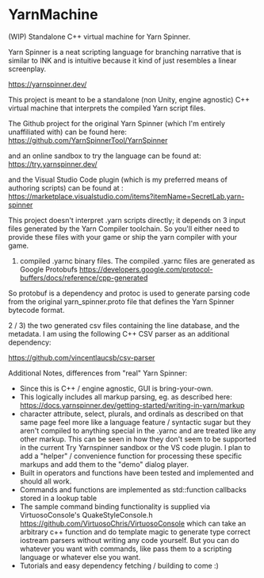 # YarnMachine
(WIP) Standalone C++ virtual machine for Yarn Spinner.

Yarn Spinner is a neat scripting language for branching narrative that is similar to INK and is intuitive because it kind of just resembles a linear screenplay.

https://yarnspinner.dev/

This project is meant to be a standalone (non Unity, engine agnostic) C++ virtual machine that interprets the compiled Yarn script files.

The Github project for the original Yarn Spinner (which I'm entirely unaffiliated with) can be found here:
https://github.com/YarnSpinnerTool/YarnSpinner

and an online sandbox to try the language can be found at:
https://try.yarnspinner.dev/

and the Visual Studio Code plugin (which is my preferred means of authoring scripts) can be found at :
https://marketplace.visualstudio.com/items?itemName=SecretLab.yarn-spinner

This project doesn't interpret .yarn scripts directly; it depends on 3 input files generated by the Yarn Compiler toolchain.  So you'll either need to provide these files with your game or ship the yarn compiler with your game.

1) compiled .yarnc binary files.
The compiled .yarnc files are generated as Google Protobufs
https://developers.google.com/protocol-buffers/docs/reference/cpp-generated

So protobuf is a dependency and protoc is used to generate parsing code from the original yarn_spinner.proto file that defines the Yarn Spinner bytecode format.

2 / 3) the two generated csv files containing the line database, and the metadata.
I am using the following C++ CSV parser as an additional dependency:

https://github.com/vincentlaucsb/csv-parser


Additional Notes, differences from "real" Yarn Spinner:

- Since this is C++ / engine agnostic, GUI is bring-your-own.
- This logically includes all markup parsing, eg. as described here:
https://docs.yarnspinner.dev/getting-started/writing-in-yarn/markup
- character attribute, select, plurals, and ordinals as described on that same page feel more like a language feature / syntactic sugar but they aren't compiled to anything special in the .yarnc and are treated like any other markup.  This can be seen in how they don't seem to be supported in the current Try Yarnspinner sandbox or the VS code plugin.  I plan to add a "helper" / convenience function for processing these specific markups and add them to the "demo" dialog player.
- Built in operators and functions have been tested and implemented and should all work.
- Commands and functions are implemented as std::function callbacks stored in a lookup table
- The sample command binding functionality is supplied via VirtuosoConsole's QuakeStyleConsole.h 
https://github.com/VirtuosoChris/VirtuosoConsole
which can take an arbitrary c++ function and do template magic to generate type correct iostream parsers without writing any code yourself.  But you can do whatever you want with commands, like pass them to a scripting language or whatever else you want.
- Tutorials and easy dependency fetching / building to come :)
